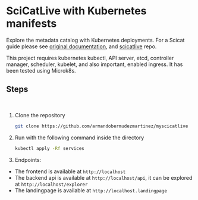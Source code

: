 # SciCatLive with Kubernetes manifests

Explore the metadata catalog with Kubernetes deployments. For a Scicat guide please see [original documentation](https://scicatproject.github.io/documentation/), and [scicatlive](https://github.com/SciCatProject/scicatlive) repo.

This project requires kubernetes kubectl, API server, etcd, controller manager, scheduler, kubelet, and also important, enabled ingress. It has been tested using Microk8s.

## Steps

</details markdown="1">
<br>

1. Clone the repository
   ```sh
   git clone https://github.com/armandobermudezmartinez/myscicatlive
   ```
2. Run with the following command inside the directory
   ```sh
   kubectl apply -Rf services
   ```
3. Endpoints:

- The frontend is available at `http://localhost`
- The backend api is available at `http://localhost/api`, it can be explored at `http://localhost/explorer`
- The landingpage is available at `http://localhost.landingpage`
